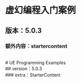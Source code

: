 # 虚幻编程入门案例<br>
## 版本：5.0.3<br>
### 额外内容：startercontent<br>
<br>
# UE Programming Examples<br>
## version：5.0.3<br>
### extra：StarterContent<br>
